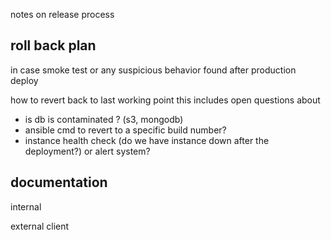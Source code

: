 notes on release process



## roll back plan 


in case smoke test or any suspicious behavior found after production deploy 

how to revert back to last working point this includes open questions about

- is db is contaminated ? (s3, mongodb)
- ansible cmd to revert to a specific build number?
- instance health check  (do we have instance down after the deployment?) or alert system?


## documentation

internal 

external client 


